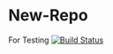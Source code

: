 # New-Repo
For Testing
[![Build Status](https://dev.azure.com/Az400exampreparation/Devops%20practices/_apis/build/status%2FAzureDevops465.AzureDevops465?branchName=main)](https://dev.azure.com/Az400exampreparation/Devops%20practices/_build/latest?definitionId=1&branchName=main)
